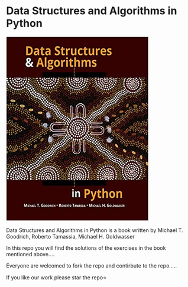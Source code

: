 # Data Structures and Algorithms in Python
![Data Structures and Algorithms in Python](images/image.png "BOOK")

Data Structures and Algorithms in Python is a book written by Michael T. Goodrich, Roberto Tamassia, Michael H. Goldwasser


In this repo you will find the solutions of the exercises in the book mentioned above....

Everyone are welcomed to fork the repo and contirbute to the repo.....

If you like our work please star the repo⭐️
